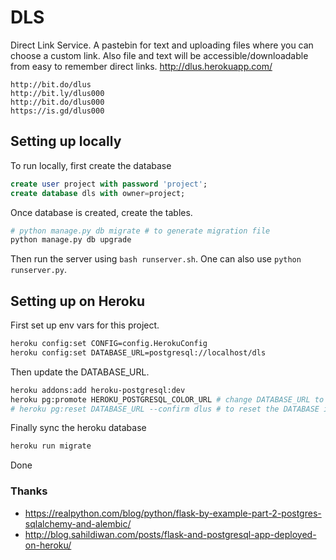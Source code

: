 # DLS

Direct Link Service. A pastebin for text and uploading files where you can choose a custom link. Also file and text will be accessible/downloadable from easy to 
remember direct links. http://dlus.herokuapp.com/ 

```
http://bit.do/dlus
http://bit.ly/dlus000
http://bit.do/dlus000
https://is.gd/dlus000
```

## Setting up locally

To run locally, first create the database

```sql
create user project with password 'project';
create database dls with owner=project;
```
Once database is created, create the tables.

```bash
# python manage.py db migrate # to generate migration file
python manage.py db upgrade
```

Then run the server using `bash runserver.sh`. One can also use `python runserver.py`.


## Setting up on Heroku

First set up env vars for this project.

```bash
heroku config:set CONFIG=config.HerokuConfig 
heroku config:set DATABASE_URL=postgresql://localhost/dls 
```

Then update the DATABASE_URL.

```bash
heroku addons:add heroku-postgresql:dev
heroku pg:promote HEROKU_POSTGRESQL_COLOR_URL # change DATABASE_URL to heroku's database
# heroku pg:reset DATABASE_URL --confirm dlus # to reset the DATABASE if needed
```

Finally sync the heroku database

```bash
heroku run migrate
```

Done


### Thanks

* https://realpython.com/blog/python/flask-by-example-part-2-postgres-sqlalchemy-and-alembic/
* http://blog.sahildiwan.com/posts/flask-and-postgresql-app-deployed-on-heroku/
